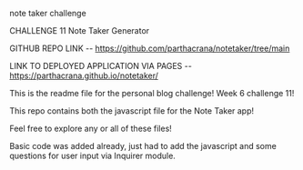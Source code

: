 note taker challenge

CHALLENGE 11 Note Taker Generator

GITHUB REPO LINK -- https://github.com/parthacrana/notetaker/tree/main

LINK TO DEPLOYED APPLICATION VIA PAGES -- https://parthacrana.github.io/notetaker/

This is the readme file for the personal blog challenge! Week 6 challenge 11!

This repo contains both the javascript file for the Note Taker app!

Feel free to explore any or all of these files!

Basic code was added already, just had to add the javascript and some questions for user input via Inquirer module.
